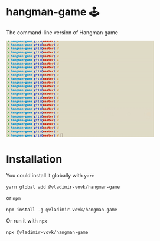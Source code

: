 hangman-game 🕹
============

The command-line version of Hangman game

<img src="./screen.gif" width="400"></img>

# Installation

You could install it globally with `yarn`

```
yarn global add @vladimir-vovk/hangman-game
```

or `npm`

```
npm install -g @vladimir-vovk/hangman-game
```

Or run it with `npx`

```
npx @vladimir-vovk/hangman-game
```
